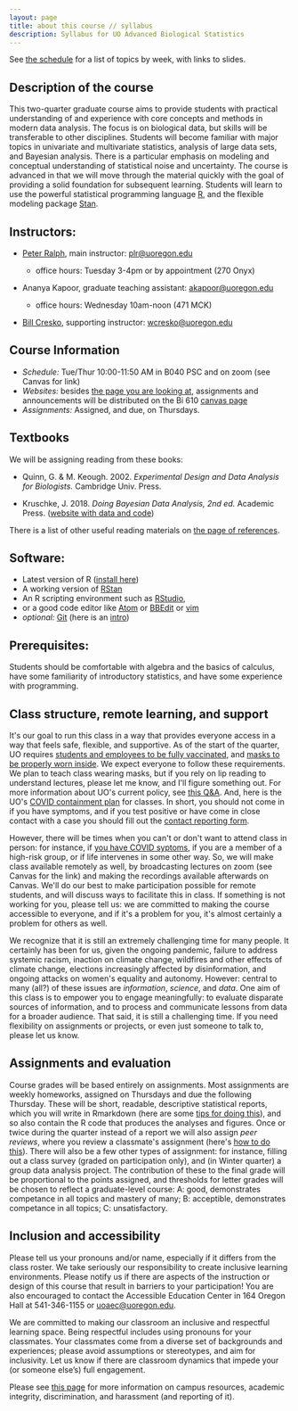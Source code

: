 ```yaml
---
layout: page
title: about this course // syllabus
description: Syllabus for UO Advanced Biological Statistics
---
```


See [the schedule](schedule.html) for a list of topics by week, with links to slides.

## Description of the course

This two-quarter graduate course aims to provide students with practical
understanding of and experience with core concepts and methods in modern data
analysis. The focus is on biological data, but skills will be transferable to
other disciplines. Students will become familiar with major topics in
univariate and multivariate statistics, analysis of large data sets, and
Bayesian analysis. There is a particular emphasis on modeling and conceptual
understanding of statistical noise and uncertainty. The course is advanced in
that we will move through the material quickly with the goal of providing
a solid foundation for subsequent learning. Students will learn to use the
powerful statistical programming language [R](https://r-project.org), and the
flexible modeling package [Stan](https://mc-stan.org).

## Instructors:

- [Peter Ralph](https://pages.uoregon.edu/plr/), main instructor: plr@uoregon.edu
    * office hours: Tuesday 3-4pm or by appointment (270 Onyx)

- Ananya Kapoor, graduate teaching assistant: akapoor@uoregon.edu
    * office hours: Wednesday 10am-noon (471 MCK)

- [Bill Cresko](https://creskolab.uoregon.edu/), supporting instructor: wcresko@uoregon.edu

## Course Information

- *Schedule:* Tue/Thur 10:00-11:50 AM in B040 PSC and on zoom (see Canvas for link)
- *Websites:* besides [the page you are looking at](https://UO-Biostats.github.io/UO_ABS/),
    assignments and announcements will be distributed
    on the Bi 610 [canvas page](https://canvas.uoregon.edu/)
- *Assignments:* Assigned, and due, on Thursdays.

## Textbooks

We will be assigning reading from these books:

* Quinn, G. & M. Keough. 2002. *Experimental Design and Data Analysis for Biologists.* Cambridge Univ. Press.

* Kruschke, J. 2018. *Doing Bayesian Data Analysis, 2nd ed.* Academic Press. ([website with data and code](https://sites.google.com/site/doingbayesiandataanalysis/))


There is a list of other useful reading materials on [the page of references](reference.html).

## Software:

* Latest version of R ([install here](https://www.r-project.org))
* A working version of [RStan](https://mc-stan.org/users/interfaces/rstan.html)
* An R scripting environment such as [RStudio](https://www.rstudio.org),
* or a good code editor like [Atom](https://atom.io) or [BBEdit](https://www.barebones.com/products/bbedit/) or [vim](https://www.vim.org)
* *optional:* [Git](https://git-scm.com/downloads) (here is an [intro](https://jvns.ca/blog/2018/10/27/new-zine--oh-shit--git-/))

## Prerequisites:

Students should be comfortable with algebra and the basics of calculus,
have some familiarity of introductory statistics,
and have some experience with programming.

## Class structure, remote learning, and support

It's our goal to run this class in a way that provides everyone access
in a way that feels safe, flexible, and supportive.
As of the start of the quarter,
UO requires [students and employees to be fully vaccinated](https://coronavirus.uoregon.edu/vaccine),
and [masks to be properly worn inside](https://coronavirus.uoregon.edu/prevention).
We expect everyone to follow these requirements.
We plan to teach class wearing masks,
but if you rely on lip reading to understand lectures, please let me know,
and I'll figure something out.
For more information about UO's current policy, see [this Q&A](https://provost.uoregon.edu/resource-rubric).
And, here is the UO's [COVID containment plan](https://provost.uoregon.edu/covid-containment-plan-classes) for classes.
In short, you should not come in if you have symptoms,
and if you test positive or have come in close contact with a case you should
fill out the [contact reporting form](https://oregon.qualtrics.com/jfe/form/SV_6lfKVJkE0jAGPvn).

However, there will be times when you can't or don't want to attend class in person:
for instance,
if [you have COVID syptoms](https://coronavirus.uoregon.edu/prevention#health-checks),
if you are a member of a high-risk group,
or if life intervenes in some other way.
So, we will make class available remotely as well,
by broadcasting lectures on zoom (see Canvas for the link)
and making the recordings available afterwards on Canvas.
We'll do our best to make participation possible for remote students,
and will discuss ways to facilitate this in class.
If something is not working for you, please tell us:
we are committed to making the course accessible to everyone,
and if it's a problem for you, it's almost certainly a problem for others as well.

We recognize that it is still an extremely challenging time for many people.
It certainly has been for us,
given the ongoing pandemic, failure to address systemic racism,
inaction on climate change, wildfires and other effects of climate change,
elections increasingly affected by disinformation,
and ongoing attacks on women's equality and autonomy.
However: central to many (all?) of these issues are *information*,
*science*, and *data*.
One aim of this class is to empower you to engage meaningfully:
to evaluate disparate sources of information,
and to process and communicate lessons from data for a broader audience.
That said, it is still a challenging time.
If you need flexibility on assignments or projects,
or even just someone to talk to,
please let us know.

## Assignments and evaluation

Course grades will be based entirely on assignments.
Most assignments are weekly homeworks,
assigned on Thursdays and due the following Thursday.
These will be short, readable, descriptive statistical reports,
which you will write in Rmarkdown (here are some [tips for doing this](rmarkdown_tips.html)),
and so also contain the R code that produces the analyses and figures.
Once or twice during the quarter instead of a report
we will also assign *peer reviews*,
where you review a classmate's assignment (here's [how to do this](peer_reviews.html)).
There will also be a few other types of assignment:
for instance, filling out a class survey (graded on participation only),
and (in Winter quarter) a group data analysis project.
The contribution of these to the final grade will be proportional to the points assigned,
and thresholds for letter grades will be chosen to reflect a graduate-level course:
A: good, demonstrates competance in all topics and mastery of many;
B: acceptible, demonstrates competance in all topics;
C: unsatisfactory.

## Inclusion and accessibility

Please tell us your pronouns and/or name,
especially if it differs from the class roster.
We take seriously our responsibility to create inclusive learning environments.
Please notify us if there are aspects of the instruction or design of this
course that result in barriers to your participation! You are also encouraged
to contact the Accessible Education Center in 164 Oregon Hall at 541-346-1155
or uoaec@uoregon.edu.

We are committed to making our classroom an inclusive and respectful learning space.
Being respectful includes using pronouns for your classmates.
Your classmates come from a diverse set of backgrounds and experiences;
please avoid assumptions or stereotypes, and aim for inclusivity.
Let us know if there are classroom dynamics that impede your (or someone else’s) full engagement. 

Please see [this page](policies.html) for more information on
campus resources, academic integrity, discrimination, and harassment (and reporting of it).

